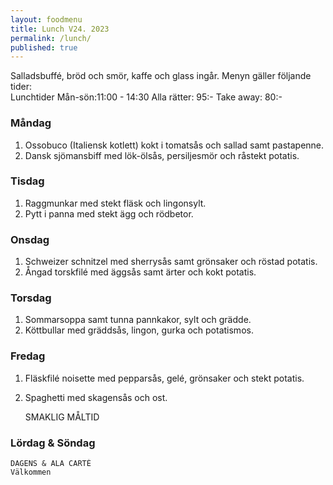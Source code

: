 ```yaml
---
layout: foodmenu
title: Lunch V24. 2023
permalink: /lunch/
published: true
---
```

Salladsbuffé, bröd och smör, kaffe och glass ingår.
Menyn gäller följande tider:  
Lunchtider  Mån-sön:11:00 - 14:30
Alla rätter: 95:- Take away: 80:-
                                
### Måndag

1. Ossobuco (Italiensk kotlett) kokt i tomatsås och sallad samt pastapenne.
2. Dansk sjömansbiff med lök-ölsås, persiljesmör och råstekt potatis.

### Tisdag
1. Raggmunkar med stekt fläsk och lingonsylt.
2. Pytt i panna med stekt ägg och rödbetor.

### Onsdag
1. Schweizer schnitzel med sherrysås samt grönsaker och röstad potatis.
2. Ångad torskfilé med äggsås samt ärter och kokt potatis.

### Torsdag
1. Sommarsoppa samt tunna pannkakor, sylt och grädde. 
2. Köttbullar med gräddsås, lingon, gurka och potatismos.

### Fredag  
1. Fläskfilé noisette med pepparsås, gelé, grönsaker och stekt potatis.
2. Spaghetti med skagensås och ost.
 

     SMAKLIG MÅLTID
  
  ### Lördag & Söndag 
    DAGENS & ALA CARTÈ
    Välkommen
    
       
    

   
    
   
     
